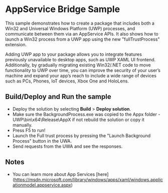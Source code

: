 ﻿# AppService Bridge Sample

This sample demonstrates how to create a package that includes both a Win32 and Universal Windows Platform (UWP) processes, and communicate between them via an AppService APIs. It also shows how to launch a Win32 process from a UWP app using the new "fullTrustProcess" extension.

Adding UWP app to your package allows you to integrate features previously unavailable to desktop apps, such as UWP XAML UI frontend. Additionally, by gradually migrating existing Win32/.NET code to move functionality to UWP over time, you can improve the security of your user’s machine and expand your app’s reach to include a wide range of devices such as PCs, Phones, IoT devices, Xbox One and HoloLens.


Build/Deploy and Run the sample
-------------------------------

 - Deploy the solution by selecting **Build** \> **Deploy solution**.
 - Make sure the BackgroundProcess.exe was copied to the Appx folder - UWP\bin\x64\Release\AppX if not rebuild the solution or copy it manually.
 - Press F5 to run!
 - Launch the Full trust process by pressing the "Launch Background Process" button in the UWA.
 - Send requests from the UWA and see the responses.

Notes
------

- You can learn more about App Services [here] (https://msdn.microsoft.com/library/windows/apps/xaml/windows.applicationmodel.appservice.aspx)